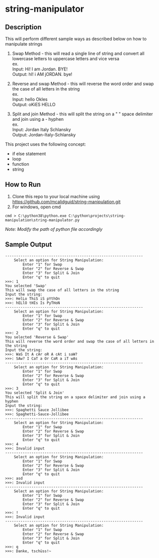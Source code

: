 # string-manipulator

## Description
This will perform different sample ways as described below on how to manipulate strings 
1. Swap Method - this will read a single line of string and convert all lowercase letters to uppercase letters and vice versa
<br />ex.
<br />Input:  Hi! I am Jordan. BYE!
<br />Output: hI! i AM jORDAN. bye!

2. Reverse and swap Method - this will reverse the word order and swap the case of all letters in the string
<br />ex.
<br />Input:  hello OkIes
<br />Output: oKiES HELLO

3. Split and join Method - this will split the string on a " " space delimiter and join using a - hyphen
<br />ex.
<br />Input:  Jordan Italy Schlansky
<br />Output: Jordan-Italy-Schlansky

This project uses the following concept:
* if else statement
* loop
* function
* string

## How to Run
1. Clone this repo to your local machine using https://github.com/mcalidguid/string-manipulation.git
2. For windows, open cmd
```
cmd > C:\python38\python.exe C:\python\projects\string-manipulation\string-manipulator.py
```
_Note: Modify the path of python file accordingly_

## Sample Output
```
---------------------------------------------------------------
    Select an option for String Manipulation:
        Enter "1" for Swap
        Enter "2" for Reverse & Swap
        Enter "3" for Split & Join
        Enter "q" to quit
>>>: 1
You selected 'Swap'
This will swap the case of all letters in the string
Input the string:
>>>: HelLo ThiS iS pYthOn
>>>: hELlO tHIs Is PyTHoN
---------------------------------------------------------------
    Select an option for String Manipulation:
        Enter "1" for Swap
        Enter "2" for Reverse & Swap
        Enter "3" for Split & Join
        Enter "q" to quit
>>>: 2
You selected 'Reverse & Swap'
This will reverse the word order and swap the case of all letters in the string
Input the string:
>>>: WaS It A cAr oR A cAt i saW?
>>>: SAw? I CaT a Or CaR a iT wAs
---------------------------------------------------------------
    Select an option for String Manipulation:
        Enter "1" for Swap
        Enter "2" for Reverse & Swap
        Enter "3" for Split & Join
        Enter "q" to quit
>>>: 3
You selected 'Split & Join'
This will split the string on a space delimiter and join using a hyphen
Input the string:
>>>: Spaghetti Sauce Jollibee
>>>: Spaghetti-Sauce-Jollibee
---------------------------------------------------------------
    Select an option for String Manipulation:
        Enter "1" for Swap
        Enter "2" for Reverse & Swap
        Enter "3" for Split & Join
        Enter "q" to quit
>>>: 4
>>>: Invalid input
---------------------------------------------------------------
    Select an option for String Manipulation:
        Enter "1" for Swap
        Enter "2" for Reverse & Swap
        Enter "3" for Split & Join
        Enter "q" to quit
>>>: asd
>>>: Invalid input
---------------------------------------------------------------
    Select an option for String Manipulation:
        Enter "1" for Swap
        Enter "2" for Reverse & Swap
        Enter "3" for Split & Join
        Enter "q" to quit
>>>: !
>>>: Invalid input
---------------------------------------------------------------
    Select an option for String Manipulation:
        Enter "1" for Swap
        Enter "2" for Reverse & Swap
        Enter "3" for Split & Join
        Enter "q" to quit
>>>: q
>>>: Danke, tschüss!~
```